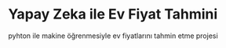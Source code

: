 # Yapay Zeka ile Ev Fiyat Tahmini
 pyhton ile makine öğrenmesiyle ev fiyatlarını tahmin etme projesi
